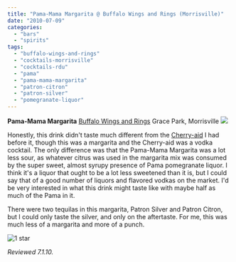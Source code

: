 ```yaml
---
title: "Pama-Mama Margarita @ Buffalo Wings and Rings (Morrisville)"
date: "2010-07-09"
categories:
  - "bars"
  - "spirits"
tags:
  - "buffalo-wings-and-rings"
  - "cocktails-morrisville"
  - "cocktails-rdu"
  - "pama"
  - "pama-mama-margarita"
  - "patron-citron"
  - "patron-silver"
  - "pomegranate-liquor"
---
```


**Pama-Mama Margarita** [Buffalo Wings and Rings](http://www.buffalowingsandrings.com/locations_store.php?id=069) Grace Park, Morrisville ![](http://www.thegourmez.com/gourmez/photos/pamamama.jpg)

Honestly, this drink didn't taste much different from the [Cherry-aid](../../../../../?p=1354) I had before it, though this was a margarita and the Cherry-aid was a vodka cocktail. The only difference was that the Pama-Mama Margarita was a lot less sour, as whatever citrus was used in the margarita mix was consumed by the super sweet, almost syrupy presence of Pama pomegranate liquor. I think it's a liquor that ought to be a lot less sweetened than it is, but I could say that of a good number of liquors and flavored vodkas on the market. I'd be very interested in what this drink might taste like with maybe half as much of the Pama in it.

There were two tequilas in this margarita, Patron Silver and Patron Citron, but I could only taste the silver, and only on the aftertaste. For me, this was much less of a margarita and more of a punch.




<div class="caption">

![1 star](http://s3.amazonaws.com/thegourmez-wpmedia/2009/04/rating_olive1.gif "rating_olive1")</div>


_Reviewed 7.1.10._
